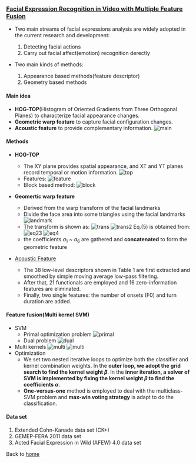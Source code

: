 ### [Facial Expression Recognition in Video with Multiple Feature Fusion](https://ieeexplore.ieee.org/document/7518582)

* Two main streams of facial expressions analysis are widely adopted in the current research and development:
  1. Detecting facial actions
  2. Carry out facial affect(emotion) recognition derectly

* Two main kinds of methods:
  1. Appearance based methods(feature descriptor)
  2. Geometry based methods

#### Main idea
* **HOG-TOP**(Histogram of Oriented Gradients from Three Orthogonal Planes) to characterize facial appearance changes.
* **Geometric warp feature** to capture facial configuration changes.
* **Acoustic feature** to provide complementary information.
![main](https://i.loli.net/2018/11/16/5bee3277e555e.png)

#### Methods
* **HOG-TOP**
  * The XY plane provides spatial appearance, and XT and YT planes record temporal or motion information.
  ![top](https://i.loli.net/2018/11/17/5befbbf56eeed.png)
  * Features:
  ![feature](https://i.loli.net/2018/11/17/5befc64717920.png)
  * Block based method:
  ![block](https://i.loli.net/2018/11/17/5befc688c9bb5.png)

* **Geomertic warp feature**
  * Derived from the warp transform of the facial landmarks
  * Divide the face area into some triangles using the facial landmarks
  ![landmark](https://i.loli.net/2018/11/17/5befee74e8a83.png)
  * The transform is shown as:
  ![trans](https://i.loli.net/2018/11/17/5beff2be7091e.png)
  ![trans2](https://i.loli.net/2018/11/17/5beff2fde30ba.png)
  Eq.(5) is obtained from:
  ![eq23](https://i.loli.net/2018/11/17/5beff4834c69a.png)
  ![eq4](https://i.loli.net/2018/11/17/5beff45aaee09.png)
  * the coefficients $a_1$ ~ $a_6$ are gathered and **concatenated** to form the geometric feature

* [Acoustic Feature](https://sail.usc.edu/publications/files/schuller2010_interspeech.pdf)
  * The 38 low-level descriptors shown in Table 1 are first extracted and smoothed by simple moving average low-pass filtering.
  * After that, 21 functionals are employed and 16 zero-information features are eliminated.
  * Finally, two single features: the number of onsets (F0) and turn duration are added.


#### Feature fusion(Multi kernel SVM)
* SVM
  * Primal optimization problem
  ![primal](https://i.loli.net/2018/11/18/5bf10e3b418fe.png)
  * Dual problem
  ![dual](https://i.loli.net/2018/11/18/5bf10e57c9ec1.png)
* Multi kernels
![multi](https://i.loli.net/2018/11/18/5bf10e8d230a8.png)
![multi](https://i.loli.net/2018/11/18/5bf10ecc13b24.png)
* Optimization
  * We set two nested iterative loops to optimize both the classifier and kernel combination weights. In the **outer loop, we adopt the grid search to find the kernel weight $\beta$**. In the **inner iteration, a solver of SVM is implemented by fixing the kernel weight $\beta$ to find the coefficients $\alpha$**. 
  * **One-versus-one** method is employed to deal with the multiclass-SVM problem and **max-win voting strategy** is adapt to do the classification. 

#### Data set
1. Extended Cohn-Kanade data set (CK+)
2. GEMEP-FERA 2011 data set
3. Acted Facial Expression in Wild (AFEW) 4.0 data set

Back to [home](README.md)